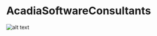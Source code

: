 # AcadiaSoftwareConsultants

![alt text](https://raw.githubusercontent.com/Synergy8310/AcadiaSoftwareConsultants/Green/Logo/Logo_Draft5.png?token=AHT6IBS4JYAXRFUA2WFQEGC5YRLHA "Acadia Software Consultants")
